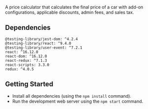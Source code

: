 A price calculator that calculates the final price of a car with add-on configurations, applicable discounts, admin fees, and sales tax. 

## Dependencies

    @testing-library/jest-dom: ^4.2.4
    @testing-library/react: ^9.4.0
    @testing-library/user-event: ^7.2.1
    react: ^16.12.0
    react-dom: ^16.12.0
    react-redux: ^7.1.3
    react-scripts: 3.3.0
    redux: ^4.0.5

## Getting Started

- Install all dependencies (using the `npm install` command).
- Run the development web server using the `npm start` command.
